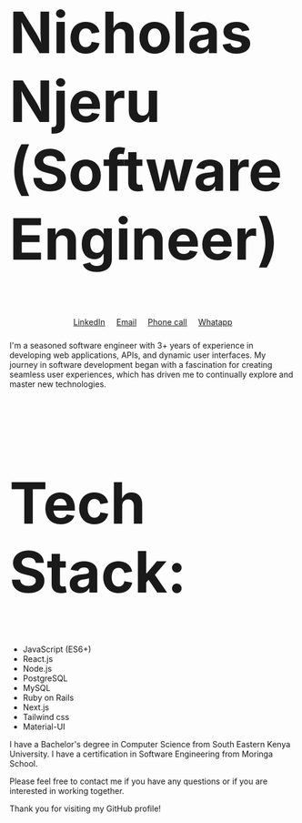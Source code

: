 <div><h1 style="font-size: 100px;">Nicholas Njeru (Software Engineer)</h1>
<div style="display: flex; flex-direction: row; gap: 20px; padding: 10px; justify-content: center; align-items: center;">
 <a href="">LinkedIn</a>
 <a href="">Email</a>
 <a href="">Phone call</a>
 <a href="">Whatapp</a>
</div>
</div>
<p style="">I'm a seasoned software engineer with 3+ years of experience in developing web applications, APIs, and dynamic user interfaces. My journey in software development began with a fascination for creating seamless user experiences, which has driven me to continually explore and master new technologies.</p>
<h1 style="font-size: 100px;">Tech Stack: </h1>
<div>
 <ul>
  <li>JavaScript (ES6+)</li>
<li>React.js</li>
<li>Node.js</li>
<li>PostgreSQL</li>
<li>MySQL</li>
<li>Ruby on Rails
</li>
  <li>Next.js</li>
  <li>Tailwind css</li>
<li>Material-UI</li>
 </ul>
</div>
I have a Bachelor's degree in Computer Science from South Eastern Kenya University.
I have a certification in Software Engineering from Moringa School.

Please feel free to contact me if you have any questions or if you are interested in working together.

Thank you for visiting my GitHub profile!
